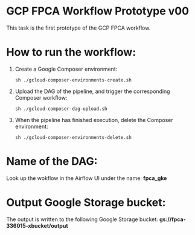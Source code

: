 GCP FPCA Workflow Prototype v00
===============================

This task is the first prototype of the GCP FPCA workflow.

# How to run the workflow:

1.  Create a Google Composer environment:
    ```
    sh ./gcloud-composer-environments-create.sh
    ```

2.  Upload the DAG of the pipeline, and trigger the corresponding Composer workflow:
    ```
    sh ./gcloud-composer-dag-upload.sh
    ```

3.  When the pipeline has finished execution, delete the Composer environment:
    ```
    sh ./gcloud-composer-environments-delete.sh
    ```

# Name of the DAG:

Look up the wokflow in the Airflow UI under the name: **fpca_gke**

# Output Google Storage bucket:

The output is written to the following Google Storage bucket: **gs://fpca-336015-xbucket/output**
